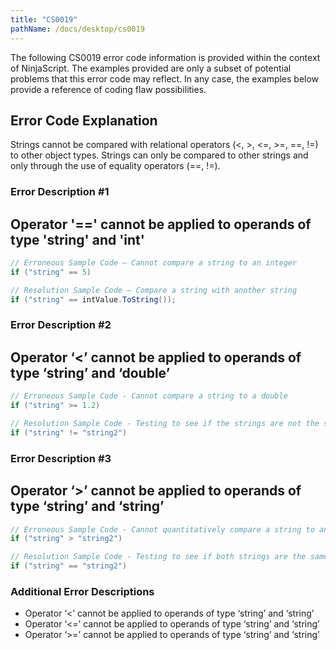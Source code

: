 ```yaml
---
title: "CS0019"
pathName: /docs/desktop/cs0019
---
```


The following CS0019 error code information is provided within the context of NinjaScript. The examples provided are only a subset of potential problems that this error code may reflect. In any case, the examples below provide a reference of coding flaw possibilities.

## Error Code Explanation

Strings cannot be compared with relational operators (<, >, <=, >=, ==, !=) to other object types. Strings can only be compared to other strings and only through the use of equality operators (==, !=).

### Error Description #1

## Operator '==' cannot be applied to operands of type 'string' and 'int'

```csharp
// Erroneous Sample Code – Cannot compare a string to an integer
if ("string" == 5)
```

```csharp
// Resolution Sample Code – Compare a string with another string
if ("string" == intValue.ToString());
```

### Error Description #2

## Operator ‘<’ cannot be applied to operands of type ‘string’ and ‘double’

```csharp
// Erroneous Sample Code - Cannot compare a string to a double
if ("string" >= 1.2)
```

```csharp
// Resolution Sample Code - Testing to see if the strings are not the same
if ("string" != "string2")
```

### Error Description #3

## Operator ‘>’ cannot be applied to operands of type ‘string’ and ‘string’

```csharp
// Erroneous Sample Code - Cannot quantitatively compare a string to another string
if ("string" > "string2")
```

```csharp
// Resolution Sample Code - Testing to see if both strings are the same
if ("string" == "string2")
```

### Additional Error Descriptions

- Operator ‘<’ cannot be applied to operands of type ‘string’ and ‘string’
- Operator ‘<=’ cannot be applied to operands of type ‘string’ and ‘string’
- Operator ‘>=’ cannot be applied to operands of type ‘string’ and ‘string’
